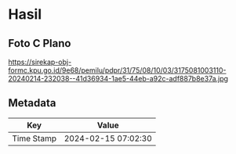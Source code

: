 # Hasil

## Foto C Plano

https://sirekap-obj-formc.kpu.go.id/9e68/pemilu/pdpr/31/75/08/10/03/3175081003110-20240214-232038--41d36934-1ae5-44eb-a92c-adf887b8e37a.jpg


## Metadata

| Key        | Value               |
| ---------- | ------------------- |
| Time Stamp | 2024-02-15 07:02:30 |



